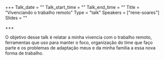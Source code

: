 +++
Talk_date = ""
Talk_start_time = ""
Talk_end_time = ""
Title = "Vivenciando o trabalho remoto"
Type = "talk"
Speakers = ["rene-soares"]
Slides = ""

+++

O objetivo desse talk é relatar a minha vivencia com o trabalho remoto, ferramentas que uso para manter o foco, organização do time que faço parte e os problemas de adaptação meus e da minha família a essa nova forma de trabalho.
